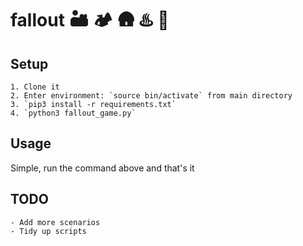# fallout :desert: :camping: :hut: :hotsprings: :ferris_wheel:


## Setup

    1. Clone it
    2. Enter environment: `source bin/activate` from main directory
    3. `pip3 install -r requirements.txt`
    4. `python3 fallout_game.py`

## Usage

Simple, run the command above and that's it

## TODO

    - Add more scenarios
    - Tidy up scripts

